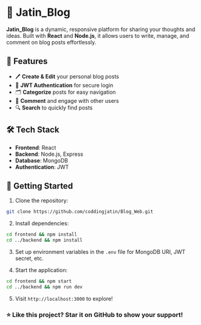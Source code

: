 # 📝 Jatin_Blog

**Jatin_Blog** is a dynamic, responsive platform for sharing your thoughts and ideas. Built with **React** and **Node.js**, it allows users to write, manage, and comment on blog posts effortlessly.
## 🌟 Features

- 🖊️ **Create & Edit** your personal blog posts
- 🔑 **JWT Authentication** for secure login
- 🗂️ **Categorize** posts for easy navigation
- 💬 **Comment** and engage with other users
- 🔍 **Search** to quickly find posts

## 🛠️ Tech Stack

- **Frontend**: React
- **Backend**: Node.js, Express
- **Database**: MongoDB
- **Authentication**: JWT

## 🚀 Getting Started

1. Clone the repository:
```bash
git clone https://github.com/coddingjatin/Blog_Web.git
```

2. Install dependencies:

```bash
cd frontend && npm install
cd ../backend && npm install
```

3. Set up environment variables in the `.env` file for MongoDB URI, JWT secret, etc.

4. Start the application:

```bash
cd frontend && npm start
cd ../backend && npm run dev
```

5. Visit `http://localhost:3000` to explore!

### ⭐ Like this project? Star it on GitHub to show your support!
